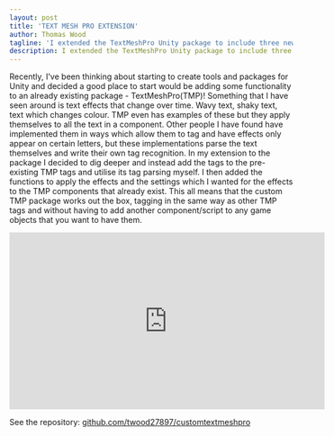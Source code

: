 ```yaml
---
layout: post
title: 'TEXT MESH PRO EXTENSION'
author: Thomas Wood
tagline: 'I extended the TextMeshPro Unity package to include three new tags, which have runtime affects on text'
description: I extended the TextMeshPro Unity package to include three new tags, which have runtime affects on text
---
```


Recently, I've been thinking about starting to create tools and packages for Unity and decided a good place to start would be adding some functionality to an already existing package - TextMeshPro(TMP)! Something that I have seen around is text effects that change over time. Wavy text, shaky text, text which changes colour. TMP even has examples of these but they apply themselves to all the text in a component. Other people I have found have implemented them in ways which allow them to tag and have effects only appear on certain letters, but these implementations parse the text themselves and write their own tag recognition. In my extension to the package I decided to dig deeper and instead add the tags to the pre-existing TMP tags and utilise its tag parsing myself. I then added the functions to apply the effects and the settings which I wanted for the effects to the TMP components that already exist. This all means that the custom TMP package works out the box, tagging in the same way as other TMP tags and without having to add another component/script to any game objects that you want to have them.

<iframe width="560" height="315" src="https://www.youtube.com/embed/uvU7vNegg8s" frameborder="0" allow="accelerometer; autoplay; encrypted-media; gyroscope; picture-in-picture" allowfullscreen></iframe><br/>

See the repository: [github.com/twood27897/customtextmeshpro](https://github.com/twood27897/customtextmeshpro)<br/>
